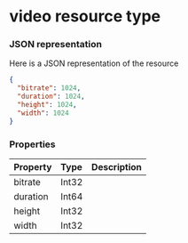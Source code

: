 # video resource type



### JSON representation

Here is a JSON representation of the resource

<!-- {
  "blockType": "resource",
  "optionalProperties": [

  ],
  "@odata.type": "microsoft.graph.video"
}-->

```json
{
  "bitrate": 1024,
  "duration": 1024,
  "height": 1024,
  "width": 1024
}

```
### Properties
| Property	   | Type	|Description|
|:---------------|:--------|:----------|
|bitrate|Int32||
|duration|Int64||
|height|Int32||
|width|Int32||

<!-- uuid: 05b96771-4462-4f81-be3e-33aa2bcf2286
2015-10-16 22:29:36 UTC -->
<!-- {
  "type": "#page.annotation",
  "description": "video resource",
  "keywords": "",
  "section": "documentation",
  "tocPath": ""
}-->
